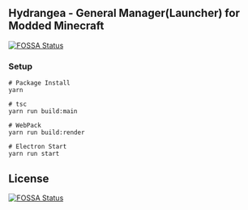 ## Hydrangea - General Manager(Launcher) for Modded Minecraft
[![FOSSA Status](https://app.fossa.com/api/projects/git%2Bgithub.com%2FReiRokusanami0010%2FHydrangea.svg?type=shield)](https://app.fossa.com/projects/git%2Bgithub.com%2FReiRokusanami0010%2FHydrangea?ref=badge_shield)


### Setup

```shell
# Package Install
yarn

# tsc
yarn run build:main

# WebPack
yarn run build:render

# Electron Start
yarn run start
```



## License
[![FOSSA Status](https://app.fossa.com/api/projects/git%2Bgithub.com%2FReiRokusanami0010%2FHydrangea.svg?type=large)](https://app.fossa.com/projects/git%2Bgithub.com%2FReiRokusanami0010%2FHydrangea?ref=badge_large)